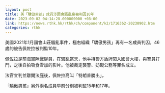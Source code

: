 ```yaml
---
layout: post
title: 美「驕傲男孩」成員涉國會騷亂案被判囚10年
date: 2023-09-02 04:14:28.000000000 +08:00
link: https://news.rthk.hk/rthk/ch/component/k2/1716362-20230902.htm
categories: rthk
---
```


美國2021年1月國會山莊騷亂事件，極右組織「驕傲男孩」再有一名成員判囚，46歲的被告佩佐拉被判監10年。

佩佐拉是前海軍陸戰隊員，在騷亂當天，他手持警方盾牌闖入國會大樓，與警員打鬥，之後自拍吸食雪加的影片。他被裁定襲警、妨礙公務等罪名成立。

法官宣判並離開法庭後，佩佐拉高叫「特朗普勝出」。

「驕傲男孩」另外兩名成員早前分別被判監15年和17年。
